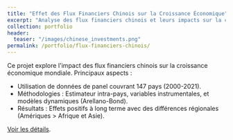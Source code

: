 ```yaml
---
title: "Effet des Flux Financiers Chinois sur la Croissance Économique"
excerpt: "Analyse des flux financiers chinois et leurs impacts sur la croissance économique dans 147 pays entre 2000 et 2021.<br/><img src='/images/chinese_investments.png'>"
collection: portfolio
header:
  teaser: "/images/chinese_investments.png"
permalink: /portfolio/flux-financiers-chinois/
---
```

Ce projet explore l'impact des flux financiers chinois sur la croissance économique mondiale. Principaux aspects :

- Utilisation de données de panel couvrant 147 pays (2000-2021).
- Méthodologies : Estimateur intra-pays, variables instrumentales, et modèles dynamiques (Arellano-Bond).
- Résultats : Effets positifs à long terme avec des différences régionales (Amériques > Afrique et Asie).

[Voir les détails](https://lienverslerapport.com).
